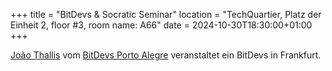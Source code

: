 +++
title = "BitDevs & Socratic Seminar"
location = "TechQuartier, Platz der Einheit 2, floor #3, room name: A66"
date = 2024-10-30T18:30:00+01:00
+++

[João Thallis](https://joaothallis.com/) vom [BitDevs Porto Alegre](https://poabitdevs.org/) veranstaltet ein BitDevs in Frankfurt. 
